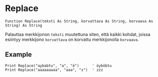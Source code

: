 <!--text-->
Replace
=======

```eppabasic
Function Replace(teksti As String, korvattava As String, korvaava As String) As String
```

Palauttaa merkkijonon `teksti` muutettuna siten, että kaikki kohdat, joissa esiintyy merkkijono `korvattava` on korvattu merkkijonolla `korvaava`.

Example
---------
```eppabasic
Print Replace("aybabtu", "a", "ö")      ' öyböbtu
Print Replace("aaaaaaaaa", "aaa", "z")  ' zzz
```
